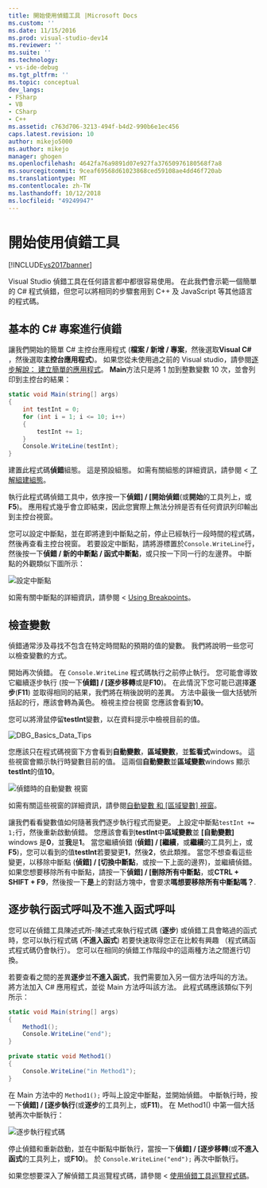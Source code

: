 ```yaml
---
title: 開始使用偵錯工具 |Microsoft Docs
ms.custom: ''
ms.date: 11/15/2016
ms.prod: visual-studio-dev14
ms.reviewer: ''
ms.suite: ''
ms.technology:
- vs-ide-debug
ms.tgt_pltfrm: ''
ms.topic: conceptual
dev_langs:
- FSharp
- VB
- CSharp
- C++
ms.assetid: c763d706-3213-494f-b4d2-990b6e1ec456
caps.latest.revision: 10
author: mikejo5000
ms.author: mikejo
manager: ghogen
ms.openlocfilehash: 4642fa76a9891d07e927fa37650976180568f7a8
ms.sourcegitcommit: 9ceaf69568d61023868ced59108ae4dd46f720ab
ms.translationtype: MT
ms.contentlocale: zh-TW
ms.lasthandoff: 10/12/2018
ms.locfileid: "49249947"
---
```

# <a name="getting-started-with-the-debugger"></a>開始使用偵錯工具
[!INCLUDE[vs2017banner](../includes/vs2017banner.md)]

Visual Studio 偵錯工具在任何語言都中都很容易使用。 在此我們會示範一個簡單的 C# 程式偵錯，但您可以將相同的步驟套用到 C++ 及 JavaScript 等其他語言的程式碼。  
  
##  <a name="BKMK_Start_debugging_a_VS_project"></a> 基本的 C# 專案進行偵錯  
 讓我們開始的簡單 C# 主控台應用程式 (**檔案 / 新增 / 專案**，然後選取**Visual C#** ，然後選取**主控台應用程式**)。 如果您從未使用過之前的 Visual studio，請參閱[逐步解說： 建立簡單的應用程式](../ide/walkthrough-create-a-simple-application-with-visual-csharp-or-visual-basic.md)。 **Main**方法只是將 1 加到整數變數 10 次，並會列印到主控台的結果：  
  
```csharp  
static void Main(string[] args)  
{  
    int testInt = 0;  
    for (int i = 1; i <= 10; i++)  
    {  
        testInt += 1;  
    }  
    Console.WriteLine(testInt);  
}  
```  
  
 建置此程式碼**偵錯**組態。 這是預設組態。 如需有關組態的詳細資訊，請參閱 <<c0> [ 了解組建組態](../ide/understanding-build-configurations.md)。  
  
 執行此程式碼偵錯工具中，依序按一下**偵錯] / [開始偵錯**(或**開始**的工具列上，或**F5**)。 應用程式幾乎會立即結束，因此您實際上無法分辨是否有任何資訊列印輸出到主控台視窗。  
  
 您可以設定中斷點，並在即將達到中斷點之前，停止已經執行一段時間的程式碼，然後再查看主控台視窗。 若要設定中斷點，請將游標置於`Console.WriteLine`行，然後按一下**偵錯 / 新的中斷點 / 函式中斷點**，或只按一下同一行的左邊界。 中斷點的外觀類似下圖所示：  
  
 ![設定中斷點](../debugger/media/getstartedbreakpoint.png "GetStartedBreakpoint")  
  
 如需有關中斷點的詳細資訊，請參閱 < [Using Breakpoints](../debugger/using-breakpoints.md)。  
  
##  <a name="BKMK_Inspect_Variables"></a> 檢查變數  
 偵錯通常涉及尋找不包含在特定時間點的預期的值的變數。 我們將說明一些您可以檢查變數的方式。  
  
 開始再次偵錯。 在 `Console.WriteLine` 程式碼執行之前停止執行。 您可能會導致它繼續逐步執行 (按一下**偵錯] / [逐步移轉**或是**F10**)。 在此情況下您可能已選擇**逐步**(**F11**) 並取得相同的結果，我們將在稍後說明的差異。 方法中最後一個大括號所括起的行，應該會轉為黃色。 檢視主控台視窗 您應該會看到**10**。  
  
 您可以將滑鼠停留**testInt**變數，以在資料提示中檢視目前的值。  
  
 ![DBG&#95;Basics&#95;Data&#95;Tips](../debugger/media/dbg-basics-data-tips.png "DBG_Basics_Data_Tips")  
  
 您應該只在程式碼視窗下方會看到**自動變數**，**區域變數**，並**監看式**windows。 這些視窗會顯示執行時變數目前的值。 這兩個**自動變數**並**區域變數**windows 顯示**testInt**的值**10**。  
  
 ![偵錯時的自動變數 視窗](../debugger/media/getstartedwindows.png "GetStartedWindows")  
  
 如需有關這些視窗的詳細資訊，請參閱[自動變數 和 [區域變數] 視窗](../debugger/autos-and-locals-windows.md)。  
  
 讓我們看看變數值如何隨著我們逐步執行程式而變更。 上設定中斷點`testInt += 1;`行，然後重新啟動偵錯。 您應該會看到**testInt**中**區域變數**並 **[自動變數]** windows 是**0**，並**我**是**1**。 當您繼續偵錯 (**偵錯] / [繼續**，或**繼續**的工具列上，或**F5**)，您可以看到的值**testInt**若要變更**1**，然後**2**，依此類推。 當您不想查看這些變更，以移除中斷點 (**偵錯] / [切換中斷點**，或按一下上面的邊界)，並繼續偵錯。 如果您想要移除所有中斷點，請按一下**偵錯] / [刪除所有中斷點**，或**CTRL + SHIFT + F9**，然後按一下**是**上的對話方塊中，會要求**嗎想要移除所有中斷點嗎？**.  
  
## <a name="stepping-into-and-over-function-calls"></a>逐步執行函式呼叫及不進入函式呼叫  
 您可以在偵錯工具陳述式所-陳述式來執行程式碼 (**逐步**) 或偵錯工具會略過的函式時，您可以執行程式碼 (**不進入函式**) 若要快速取得您正在比較有興趣 （程式碼函式程式碼仍會執行）。 您可以在相同的偵錯工作階段中的這兩種方法之間進行切換。  
  
 若要查看之間的差異**逐步**並**不進入函式**，我們需要加入另一個方法呼叫的方法。 將方法加入 C# 應用程式，並從 Main 方法呼叫該方法。 此程式碼應該類似下列所示：  
  
```csharp  
static void Main(string[] args)  
{  
    Method1();  
    Console.WriteLine("end");  
}  
  
private static void Method1()  
{  
    Console.WriteLine("in Method1");  
}  
```  
  
 在 Main 方法中的 `Method1();` 呼叫上設定中斷點，並開始偵錯。 中斷執行時，按一下**偵錯] / [逐步執行**(或**逐步**的工具列上，或**F11**)。 在 Method1() 中第一個大括號再次中斷執行：  
  
 ![逐步執行程式碼](../debugger/media/getstartedstepinto.png "GetStartedStepInto")  
  
 停止偵錯和重新啟動，並在中斷點中斷執行，當按一下**偵錯] / [逐步移轉**(或**不進入函式**的工具列上，或**F10**)。 於 `Console.WriteLine("end");` 再次中斷執行。  
  
 如果您想要深入了解偵錯工具巡覽程式碼，請參閱 <<c0> [ 使用偵錯工具巡覽程式碼](../debugger/navigating-through-code-with-the-debugger.md)。





